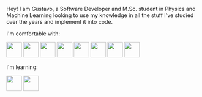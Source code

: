 Hey! 
I am Gustavo, a Software Developer and M.Sc. student in Physics and Machine Learning looking to use my knowledge in all the stuff I've studied over the years and implement it into code.

I'm comfortable with: 

<img src='https://cdn.jsdelivr.net/gh/devicons/devicon/icons/python/python-original.svg' width='40'> <img src='https://cdn.jsdelivr.net/gh/devicons/devicon/icons/java/java-original.svg' width='40'> <img src='https://cdn.jsdelivr.net/gh/devicons/devicon/icons/c/c-original.svg' width='40'> <img src="https://cdn.jsdelivr.net/gh/devicons/devicon/icons/mysql/mysql-original.svg" width='40'/> <img src="https://cdn.jsdelivr.net/gh/devicons/devicon/icons/latex/latex-original.svg" width='40'> <img src="https://cdn.jsdelivr.net/gh/devicons/devicon/icons/linux/linux-original.svg" width='40'> 
            <img src="https://cdn.jsdelivr.net/gh/devicons/devicon@latest/icons/git/git-original.svg" width='40'> 
            <img src="https://cdn.jsdelivr.net/gh/devicons/devicon@latest/icons/jupyter/jupyter-original-wordmark.svg" width = '40'/>

I'm learning:

<img src='https://cdn.jsdelivr.net/gh/devicons/devicon/icons/julia/julia-original.svg' width='40'> <img src="https://cdn.jsdelivr.net/gh/devicons/devicon@latest/icons/pytorch/pytorch-original-wordmark.svg" width='40'
           />
